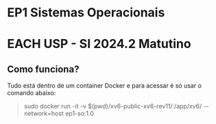 # EP1 Sistemas Operacionais
# EACH USP - SI 2024.2 Matutino

## Como funciona?

Tudo está dentro de um container Docker e para acessar é só usar o comando abaixo: 

> sudo docker run -it -v $(pwd)/xv6-public-xv6-rev11/:/app/xv6/ --network=host ep1-so:1.0

